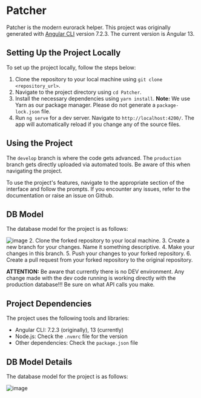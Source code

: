 # Patcher

Patcher is the modern eurorack helper. This project was originally generated with [Angular CLI](https://github.com/angular/angular-cli) version 7.2.3. The current version is Angular 13.

## Setting Up the Project Locally

To set up the project locally, follow the steps below:

1. Clone the repository to your local machine using `git clone <repository_url>`.
2. Navigate to the project directory using `cd Patcher`.
3. Install the necessary dependencies using `yarn install`. **Note:** We use Yarn as our package manager. Please do not generate a `package-lock.json` file.
4. Run `ng serve` for a dev server. Navigate to `http://localhost:4200/`. The app will automatically reload if you change any of the source files.

## Using the Project

The `develop` branch is where the code gets advanced. The `production` branch gets directly uploaded via automated tools. Be aware of this when navigating the project.

To use the project's features, navigate to the appropriate section of the interface and follow the prompts. If you encounter any issues, refer to the documentation or raise an issue on Github.

## DB Model

The database model for the project is as follows:

![image](https://user-images.githubusercontent.com/16295552/155419090-3e3a0cd6-77b9-4d3b-91be-d525ef43dd03.png) 2. Clone the forked repository to your local machine. 3. Create a new branch for your changes. Name it something descriptive. 4. Make your changes in this branch. 5. Push your changes to your forked repository. 6. Create a pull request from your forked repository to the original repository.

**ATTENTION:** Be aware that currently there is no DEV environment. Any change made with the dev code running is working directly with the production database!!! Be sure on what API calls you make.

## Project Dependencies

The project uses the following tools and libraries:

- Angular CLI: 7.2.3 (originally), 13 (currently)
- Node.js: Check the `.nvmrc` file for the version
- Other dependencies: Check the `package.json` file

## DB Model Details

The database model for the project is as follows:

![image](https://user-images.githubusercontent.com/16295552/155419090-3e3a0cd6-77b9-4d3b-91be-d525ef43dd03.png)
